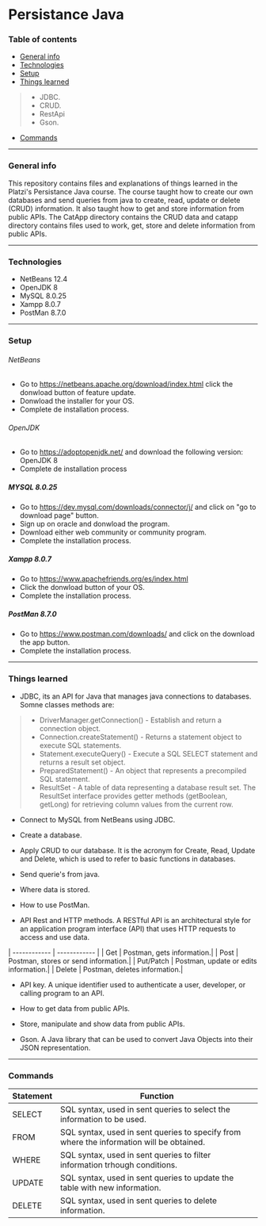 # Persistance Java
### Table of contents
- [General info](#general-info)
- [Technologies](#technologies)
- [Setup](#setup)
- [Things learned](#things-learned)
>- JDBC.
>- CRUD.
>- RestApi
>- Gson.
- [Commands](#commands)


------------

### General info

This repository contains files and explanations of things learned in the Platzi's Persistance Java course. The course taught how to create our own databases and send queries from java to create, read, update or delete (CRUD) information. It also taught how to get and store information from public APIs. The CatApp directory contains the CRUD data and catapp directory contains files used to work, get, store and delete information from public APIs.


------------

### Technologies
- NetBeans 12.4
- OpenJDK 8
- MySQL 8.0.25
- Xampp 8.0.7
- PostMan 8.7.0

------------

### Setup

###### NetBeans
-  Go to https://netbeans.apache.org/download/index.html click the donwload button of feature update.
-  Donwload the installer for your OS.
-  Complete de installation process.

###### OpenJDK
- Go to https://adoptopenjdk.net/ and download the following version: OpenJDK 8
- Complete de installation process

##### MYSQL 8.0.25
- Go to https://dev.mysql.com/downloads/connector/j/ and click on "go to download page" button.
- Sign up on oracle and donwload the program.
- Download either web community or community program.
- Complete the installation process.

##### Xampp 8.0.7
- Go to https://www.apachefriends.org/es/index.html 
- Click the donwload button of your OS.
- Complete the installation process.

##### PostMan 8.7.0
- Go to https://www.postman.com/downloads/ and click on the download the app button.
- Complete the installation process.


------------
### Things learned
- JDBC, its an API for Java that manages java connections to databases. Somne classes methods are:
>- DriverManager.getConnection() - Establish and return a connection object.
>- Connection.createStatement() - Returns a statement object to execute SQL statements.
>- Statement.executeQuery() - Execute a SQL SELECT statement and returns a result set object.
>- PreparedStatement() - An object that represents a precompiled SQL statement.
>- ResultSet - A table of data representing a database result set. The ResultSet interface provides getter methods (getBoolean, getLong) for retrieving column values from the current row.

- Connect to MySQL from NetBeans using JDBC.

- Create a database.

- Apply CRUD to our database. It is the acronym for Create, Read, Update and Delete, which is used to refer to basic functions in databases.

- Send querie's from java.

- Where data is stored.

- How to use PostMan.

- API Rest and HTTP methods. A RESTful API is an architectural style for an application program interface (API) that uses HTTP requests to access and use data. 

| ------------ | ------------ |
| Get | Postman, gets information.|
| Post | Postman, stores or send information.|
| Put/Patch | Postman, update or edits information.|
| Delete | Postman, deletes information.|

- API key. A unique identifier used to authenticate a user, developer, or calling program to an API.

- How to get data from public APIs.

- Store, manipulate and show data from public APIs.

- Gson. A Java library that can be used to convert Java Objects into their JSON representation.



------------
### Commands
| Statement | Function  |
| ------------ | ------------ |
| SELECT | SQL syntax, used in sent queries to select the information to be used.   |
| FROM | SQL syntax, used in sent queries to specify from where the information will be obtained. |
| WHERE | SQL syntax, used in sent queries to filter information trhough conditions.|
| UPDATE | SQL syntax, used in sent queries to update the table with new information.|
| DELETE | SQL syntax, used in sent queries to delete information.|


